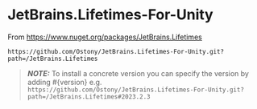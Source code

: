 # JetBrains.Lifetimes-For-Unity
From https://www.nuget.org/packages/JetBrains.Lifetimes

```
https://github.com/Ostony/JetBrains.Lifetimes-For-Unity.git?path=/JetBrains.Lifetimes
```

> **_NOTE:_** To install a concrete version you can specify the version by adding #{version} e.g. `https://github.com/Ostony/JetBrains.Lifetimes-For-Unity.git?path=/JetBrains.Lifetimes#2023.2.3`
